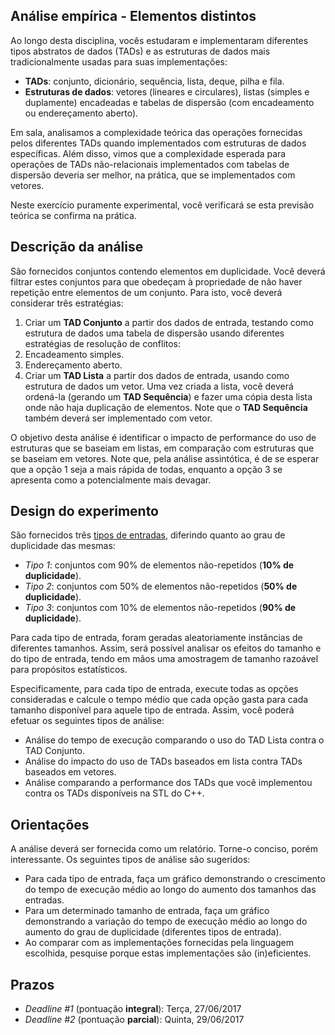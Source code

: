 ## Análise empírica - Elementos distintos

Ao longo desta disciplina, vocês estudaram e implementaram diferentes tipos abstratos de dados (TADs) e as estruturas de dados mais tradicionalmente usadas para suas implementações: 
* **TADs**: conjunto, dicionário, sequência, lista, deque, pilha e fila.
* **Estruturas de dados**: vetores (lineares e circulares), listas (simples e duplamente) encadeadas e tabelas de dispersão (com encadeamento ou endereçamento aberto).

Em sala, analisamos a complexidade teórica das operações fornecidas pelos diferentes TADs quando implementados com estruturas de dados específicas. Além disso, vimos que a complexidade esperada para operações de TADs não-relacionais implementados com tabelas de dispersão deveria ser melhor, na prática, que se implementados com vetores. 

Neste exercício puramente experimental, você verificará se esta previsão teórica se confirma na prática.

## Descrição da análise

São fornecidos conjuntos contendo elementos em duplicidade. Você deverá filtrar estes conjuntos para que obedeçam à propriedade de não haver repetição entre elementos de um conjunto. Para isto, você deverá considerar três estratégias:

1. Criar um **TAD Conjunto** a partir dos dados de entrada, testando como estrutura de dados uma tabela de dispersão usando diferentes estratégias de resolução de conflitos:
  2. Encadeamento simples.
  2. Endereçamento aberto.
1. Criar um **TAD Lista** a partir dos dados de entrada, usando como estrutura de dados um vetor. Uma vez criada a lista, você deverá ordená-la (gerando um **TAD Sequência**) e fazer uma cópia desta lista onde não haja duplicação de elementos. Note que o **TAD Sequência** também deverá ser implementado com vetor.

O objetivo desta análise é identificar o impacto de performance do uso de estruturas que se baseiam em listas, em comparação com estruturas que se baseiam em vetores. Note que, pela análise assintótica, é de se esperar que a opção 1 seja a mais rápida de todas, enquanto a opção 3 se apresenta como a potencialmente mais devagar.

## Design do experimento

São fornecidos três [tipos de entradas](instancias.tar.gz), diferindo quanto ao grau de duplicidade das mesmas:

* *Tipo 1*: conjuntos com 90% de elementos não-repetidos (**10% de duplicidade**).
* *Tipo 2*: conjuntos com 50% de elementos não-repetidos (**50% de duplicidade**).
* *Tipo 3*: conjuntos com 10% de elementos não-repetidos (**90% de duplicidade**).

Para cada tipo de entrada, foram geradas aleatoriamente instâncias de diferentes tamanhos. Assim, será possível analisar os efeitos do tamanho e do tipo de entrada, tendo em mãos uma amostragem de tamanho razoável para propósitos estatísticos.

Especificamente, para cada tipo de entrada, execute todas as opções consideradas e calcule o tempo médio que cada opção gasta para cada tamanho disponível para aquele tipo de entrada. Assim, você poderá efetuar os seguintes tipos de análise:

* Análise do tempo de execução comparando o uso do TAD Lista contra o TAD Conjunto.
* Análise do impacto do uso de TADs baseados em lista contra TADs baseados em vetores.
* Análise comparando a performance dos TADs que você implementou contra os TADs disponíveis na STL do C++.

## Orientações

A análise deverá ser fornecida como um relatório. Torne-o conciso, porém interessante. Os seguintes tipos de análise são sugeridos:

* Para cada tipo de entrada, faça um gráfico demonstrando o crescimento do tempo de execução médio ao longo do aumento dos tamanhos das entradas.
* Para um determinado tamanho de entrada, faça um gráfico demonstrando a variação do tempo de execução médio ao longo do aumento do grau de duplicidade (diferentes tipos de entrada).
* Ao comparar com as implementações fornecidas pela linguagem escolhida, pesquise porque estas implementações são (in)eficientes.

## Prazos

* *Deadline #1* (pontuação **integral**): Terça, 27/06/2017
* *Deadline #2* (pontuação **parcial**): Quinta, 29/06/2017

